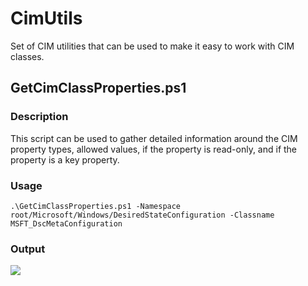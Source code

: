 # CimUtils
Set of CIM utilities that can be used to make it easy to work with CIM classes.

## GetCimClassProperties.ps1 ##
### Description ###
This script can be used to gather detailed information around the CIM property types, allowed values, if the property is read-only, and if the property is a key property.
### Usage ###
    .\GetCimClassProperties.ps1 -Namespace root/Microsoft/Windows/DesiredStateConfiguration -Classname MSFT_DscMetaConfiguration

### Output ###
![](http://i.imgur.com/xYibfiF.png)
